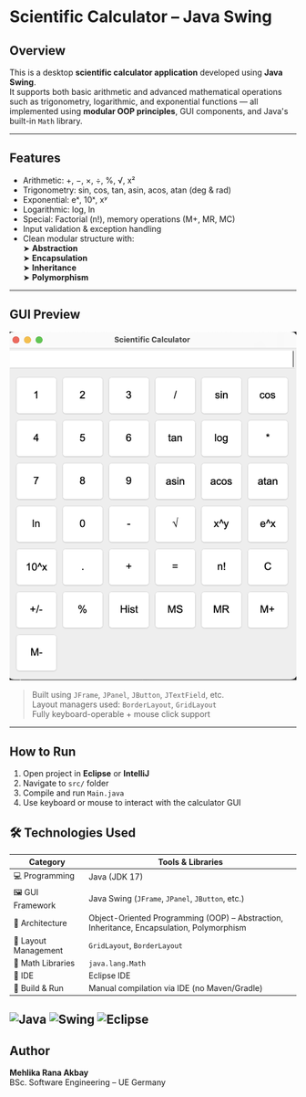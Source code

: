 # Scientific Calculator – Java Swing

## Overview

This is a desktop **scientific calculator application** developed using **Java Swing**.  
It supports both basic arithmetic and advanced mathematical operations such as trigonometry, logarithmic, and exponential functions — all implemented using **modular OOP principles**, GUI components, and Java's built-in `Math` library.

---

## Features

- Arithmetic: +, −, ×, ÷, %, √, x²
- Trigonometry: sin, cos, tan, asin, acos, atan (deg & rad)
- Exponential: eˣ, 10ˣ, xʸ
- Logarithmic: log, ln
- Special: Factorial (n!), memory operations (M+, MR, MC)
- Input validation & exception handling
- Clean modular structure with:  
  ➤ **Abstraction**  
  ➤ **Encapsulation**  
  ➤ **Inheritance**  
  ➤ **Polymorphism**

---

## GUI Preview
![Scientific Calculator GUI](./assets/calculator_gui.png)

> Built using `JFrame`, `JPanel`, `JButton`, `JTextField`, etc.  
> Layout managers used: `BorderLayout`, `GridLayout`  
> Fully keyboard-operable + mouse click support


---

## How to Run

1. Open project in **Eclipse** or **IntelliJ**
2. Navigate to `src/` folder
3. Compile and run `Main.java`
4. Use keyboard or mouse to interact with the calculator GUI

## 🛠️ Technologies Used

| Category             | Tools & Libraries                            |
|----------------------|----------------------------------------------|
| 💻 Programming        | Java (JDK 17)                                 |
| 🖼 GUI Framework      | Java Swing (`JFrame`, `JPanel`, `JButton`, etc.) |
| 🧱 Architecture       | Object-Oriented Programming (OOP) – Abstraction, Inheritance, Encapsulation, Polymorphism |
| 📐 Layout Management | `GridLayout`, `BorderLayout`                 |
| 🧮 Math Libraries     | `java.lang.Math`                              |
| 🧪 IDE                | Eclipse IDE                                  |
| 🧰 Build & Run        | Manual compilation via IDE (no Maven/Gradle) |

![Java](https://img.shields.io/badge/Java-ED8B00?style=flat&logo=java&logoColor=white)
![Swing](https://img.shields.io/badge/Swing-GUI-lightgrey)
![Eclipse](https://img.shields.io/badge/Eclipse_IDE-2C2255?style=flat&logo=eclipse&logoColor=white)
---

## Author

**Mehlika Rana Akbay**  
BSc. Software Engineering – UE Germany  
